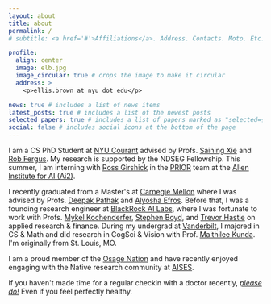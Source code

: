 ```yaml
---
layout: about
title: about
permalink: /
# subtitle: <a href='#'>Affiliations</a>. Address. Contacts. Moto. Etc.

profile:
  align: center
  image: elb.jpg
  image_circular: true # crops the image to make it circular
  address: >
    <p>ellis.brown at nyu dot edu</p>

news: true # includes a list of news items
latest_posts: true # includes a list of the newest posts
selected_papers: true # includes a list of papers marked as "selected={true}"
social: false # includes social icons at the bottom of the page
---
```


<!-- Write your biography here. Tell the world about yourself. Link to your favorite [subreddit](http://reddit.com). You can put a picture in, too. The code is already in, just name your picture `prof_pic.jpg` and put it in the `img/` folder.

Put your address / P.O. box / other info right below your picture. You can also disable any of these elements by editing `profile` property of the YAML header of your `_pages/about.md`. Edit `_bibliography/papers.bib` and Jekyll will render your [publications page](/al-folio/publications/) automatically.

Link to your social media connections, too. This theme is set up to use [Font Awesome icons](http://fontawesome.com) and [Academicons](https://jpswalsh.github.io/academicons/), like the ones below. Add your Facebook, Twitter, LinkedIn, Google Scholar, or just disable all of them.
 -->

I am a CS PhD Student at [NYU Courant](https://cs.nyu.edu/) advised by Profs. [Saining Xie](https://www.sainingxie.com/) and [Rob Fergus](https://cs.nyu.edu/~fergus).
My research is supported by the NDSEG Fellowship.
This summer, I am interning with [Ross Girshick](https://www.rossgirshick.info/) in the [PRIOR](https://prior.allenai.org/) team at the [Allen Institute for AI (Ai2)](https://allenai.org/).

I recently graduated from a Master's at [Carnegie Mellon](https://www.cmu.edu/) where I was advised by Profs. [Deepak Pathak](http://www.cs.cmu.edu/~dpathak/) and [Alyosha Efros](http://www.cs.berkeley.edu/~efros/). Before that, I was a founding research engineer at [BlackRock AI Labs](http://www.blackrock.com/ai), where I was fortunate to work with Profs. [Mykel Kochenderfer](http://mykel.kochenderfer.com/), [Stephen Boyd](http://web.stanford.edu/~boyd/), and [Trevor Hastie](http://web.stanford.edu/~hastie/) on applied research & finance.
During my undergrad at [Vanderbilt](http://www.vanderbilt.edu), I majored in CS & Math and did research in CogSci & Vision with Prof. [Maithilee Kunda](http://my.vanderbilt.edu/mkunda/). I'm originally from St. Louis, MO.

<!--  -->

I am a proud member of the [Osage Nation](http://www.osagenation-nsn.gov/) and have recently enjoyed engaging with the Native research community at [AISES](http://conference.aises.org/).

<!-- Look out for [Killer's of the Flower Moon](https://g.co/kgs/xUjmiT) in theaters fall, 2023! -->

If you haven't made time for a regular checkin with a doctor recently, _[please do!](/blog/2020/make-time-for-the-doctor/)_ Even if you feel perfectly healthy.
